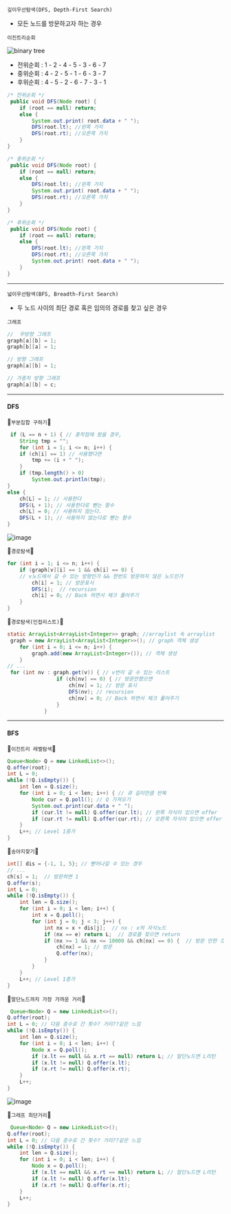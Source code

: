 `깊이우선탐색(DFS, Depth-First Search)` </br>
- 모든 노드를 방문하고자 하는 경우

`이진트리순회`</br>

![binary tree](https://user-images.githubusercontent.com/28912774/120569404-ce26a900-c450-11eb-8be6-c72bae145569.png) </br>
 
  - 전위순회 : 1 - 2 - 4 - 5 - 3 - 6 - 7
  - 중위순회 : 4 - 2 - 5 - 1 - 6 - 3 - 7
  - 후위순회 : 4 - 5 - 2 - 6 - 7 - 3 - 1

```java
/* 전위순회 */
 public void DFS(Node root) {
    if (root == null) return;
    else {
        System.out.print( root.data + " ");
        DFS(root.lt); //왼쪽 가지
        DFS(root.rt); //오른쪽 가지
    }
}

/* 중위순회 */
 public void DFS(Node root) {
    if (root == null) return;
    else {
        DFS(root.lt); //왼쪽 가지
        System.out.print( root.data + " ");
        DFS(root.rt); //오른쪽 가지
    }
}

/* 후위순회 */
 public void DFS(Node root) {
    if (root == null) return;
    else {
        DFS(root.lt); //왼쪽 가지
        DFS(root.rt); //오른쪽 가지
        System.out.print( root.data + " ");
    }
}
```
----

`넓이우선탐색(BFS, Breadth-First Search)` </br>
- 두 노드 사이의 최단 경로 혹은 임의의 경로를 찾고 싶은 경우 </br>

`그래프`
```java
//  무방향 그래프
graph[a][b] = 1;
graph[b][a] = 1;

// 방향 그래프
graph[a][b] = 1;

// 가중치 방향 그래프
graph[a][b] = c;

```

----

#### DFS

🐌`부분집합 구하기`🐌
```java
 if (L == n + 1) { // 종착점에 왔을 경우,
    String tmp = "";
    for (int i = 1; i <= n; i++) {
    if (ch[i] == 1) // 사용했다면
        tmp += (i + " ");
    }
    if (tmp.length() > 0)
        System.out.println(tmp);
} 
else {
    ch[L] = 1; // 사용한다
    DFS(L + 1); // 사용한다로 뻗는 함수
    ch[L] = 0; // 사용하지 않는다.
    DFS(L + 1); // 사용하지 않는다로 뻗는 함수
}
```
![image](https://github.com/gangintheremark/Algorithm/assets/81904943/af653bc5-a7a0-4855-94fe-7cfd73bf8dd3)

🐌`경로탐색`🐌
```java
for (int i = 1; i <= n; i++) {
    if (graph[v][i] == 1 && ch[i] == 0) { 
    // v노드에서 갈 수 있는 방향인가 && 한번도 방문하지 않은 노드인가
        ch[i] = 1; // 방문표시
        DFS(i);  // recursion
        ch[i] = 0; // Back 하면서 체크 풀어주기
    }
}
```

🐌`경로탐색(인접리스트)`🐌
```java
static ArrayList<ArrayList<Integer>> graph; //arraylist 속 arraylist
 graph = new ArrayList<ArrayList<Integer>>(); // graph 객체 생성
    for (int i = 0; i <= n; i++) {
        graph.add(new ArrayList<Integer>()); // 객체 생성
    }
// ...
 for (int nv : graph.get(v)) { // v번이 갈 수 있는 리스트
                if (ch[nv] == 0) { // 방문안했으면
                    ch[nv] = 1; // 방문 표시
                    DFS(nv); // recursion
                    ch[nv] = 0; // Back 하면서 체크 풀어주기
                }
            }
```
----


#### BFS
🐌`이진트리 레벨탐색`🐌
```java
Queue<Node> Q = new LinkedList<>();
Q.offer(root);
int L = 0;
while (!Q.isEmpty()) {
    int len = Q.size(); 
    for (int i = 0; i < len; i++) { // 큐 길이만큼 반복
        Node cur = Q.poll(); // Q 가져오기
        System.out.print(cur.data + " ");
        if (cur.lt != null) Q.offer(cur.lt); // 왼쪽 자식이 있으면 offer
        if (cur.rt != null) Q.offer(cur.rt); // 오른쪽 자식이 있으면 offer
    }
    L++; // Level 1증가
}
```

🐌`송아지찾기`🐌
```java
int[] dis = {-1, 1, 5}; // 뻗어나갈 수 있는 경우
// ...
ch[s] = 1;  // 방문하면 1 
Q.offer(s);
int L = 0;
while (!Q.isEmpty()) {
    int len = Q.size();
    for (int i = 0; i < len; i++) {
        int x = Q.poll();
        for (int j = 0; j < 3; j++) {
            int nx = x + dis[j];  // nx : x의 자식노드
            if (nx == e) return L;  // 경로를 찾으면 return
            if (nx >= 1 && nx <= 10000 && ch[nx] == 0) {  // 방문 안한 것인지
                ch[nx] = 1; // 방문
                Q.offer(nx); 
            }
        }
    }
    L++; // Level 1증가
}
```

🐌`말단노드까지 가장 가까운 거리`🐌
```java
 Queue<Node> Q = new LinkedList<>();
Q.offer(root);
int L = 0; // 다음 층수로 간 횟수? 거리??같은 느낌
while (!Q.isEmpty()) {
    int len = Q.size();
    for (int i = 0; i < len; i++) {
        Node x = Q.poll();
        if (x.lt == null && x.rt == null) return L; // 말단노드면 L리턴
        if (x.lt != null) Q.offer(x.lt);
        if (x.rt != null) Q.offer(x.rt);
    }
    L++;
}
```

![image](https://github.com/gangintheremark/Algorithm/assets/81904943/76a1cd06-8eec-4846-8c2d-8a7d92bf2bc5)


🐌`그래프 최단거리`🐌
```java
 Queue<Node> Q = new LinkedList<>();
Q.offer(root);
int L = 0; // 다음 층수로 간 횟수? 거리??같은 느낌
while (!Q.isEmpty()) {
    int len = Q.size();
    for (int i = 0; i < len; i++) {
        Node x = Q.poll();
        if (x.lt == null && x.rt == null) return L; // 말단노드면 L리턴
        if (x.lt != null) Q.offer(x.lt);
        if (x.rt != null) Q.offer(x.rt);
    }
    L++;
}
```
